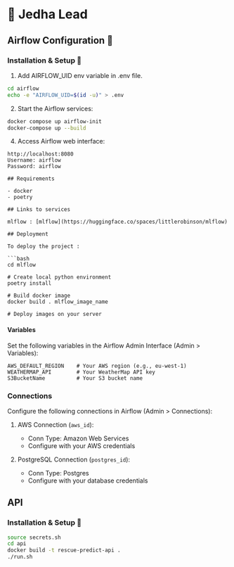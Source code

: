 # 🚀 Jedha Lead

## Airflow Configuration 🔐

### Installation & Setup 🚀

1. Add AIRFLOW_UID env variable in .env file.

```bash
cd airflow
echo -e "AIRFLOW_UID=$(id -u)" > .env
```

2. Start the Airflow services:

```bash
docker compose up airflow-init
docker-compose up --build
```

4. Access Airflow web interface:

````
http://localhost:8080
Username: airflow
Password: airflow

## Requirements

- docker
- poetry

## Links to services

mlflow : [mlflow](https://huggingface.co/spaces/littlerobinson/mlflow)

## Deployment

To deploy the project :

```bash
cd mlflow

# Create local python environment
poetry install

# Build docker image
docker build . mlflow_image_name

# Deploy images on your server
````

#### Variables

Set the following variables in the Airflow Admin Interface (Admin > Variables):

```
AWS_DEFAULT_REGION    # Your AWS region (e.g., eu-west-1)
WEATHERMAP_API        # Your WeatherMap API key
S3BucketName          # Your S3 bucket name
```

### Connections

Configure the following connections in Airflow (Admin > Connections):

1. AWS Connection (`aws_id`):

   - Conn Type: Amazon Web Services
   - Configure with your AWS credentials

2. PostgreSQL Connection (`postgres_id`):
   - Conn Type: Postgres
   - Configure with your database credentials

## API

### Installation & Setup 🚀

```bash
source secrets.sh
cd api
docker build -t rescue-predict-api .
./run.sh
```
